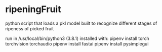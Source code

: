 # ripeningFruit
python script that loads a pkl model built to recognize different stages of ripeness of picked fruit


run in  /usr/local/bin/python3 (3.8.1)
installed with:
  pipenv install torch torchvision torchaudio
  pipenv install fastai
  pipenv install pysimplegui
